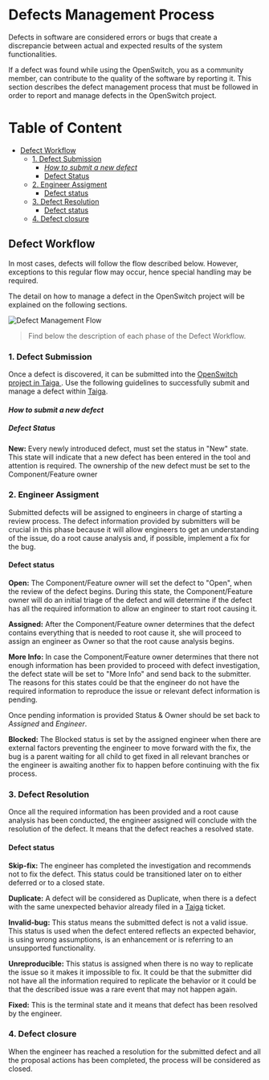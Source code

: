 
Defects Management Process
=======

Defects in software are considered errors or bugs that create a discrepancie between actual and expected results of the system functionalities.

If a defect was found while using the OpenSwitch, you as a community member, can contribute to the quality of the software by reporting it. This section describes the defect management process that must be followed in order to report and manage defects in the OpenSwitch project.

# Table of Content

- [Defect Workflow](#defect-workflow)
  - [1. Defect Submission](#1-defect-submission)
    - [*How to submit a new defect*](#how-to-submit-a-new-defect)
    - [Defect Status](#defect-status)
  - [2. Engineer Assigment](#2-engineer-assigment)
    - [Defect status](#defect-status)
  - [3. Defect Resolution](#3-defect-resolution)
      - [Defect status](#defect-status)
  - [4. Defect closure](#4-defect-closure)


## Defect Workflow

In most cases, defects will follow the flow described below. However, exceptions to this regular flow may occur, hence special handling may be required.

The detail on how to manage a defect in the OpenSwitch project will be explained on the following sections.

![Defect Management Flow](https://lh3.googleusercontent.com/-DYjRh0qJUoM/VgRZgOR1kXI/AAAAAAAAAL8/zTaAb404-uQ/s0/defect-workflow.jpg "defect-workflow.jpg")

> Find below the description of each phase of the Defect Workflow.

### 1. Defect Submission

Once a defect is discovered, it can be submitted into the [OpenSwitch project in Taiga ](https://tree.taiga.io/project/openswitch/issues?page=1).
Use the following guidelines to successfully submit and manage a defect within [Taiga](https://tree.taiga.io/project/openswitch/issues?page=1).

#### *How to submit a new defect*


##### Defect Status

**New:** Every newly introduced defect, must set the status in "New" state. This state will indicate that a new defect has been entered in the tool and attention is required. The ownership of the new defect must be set to the Component/Feature owner

### 2. Engineer Assigment

Submitted defects will be assigned to engineers in charge of starting a review process.
The defect information provided by submitters will be crucial in this phase because it will allow engineers to get an understanding of the issue, do a root cause analysis and, if possible, implement a fix for the bug.

#### Defect status

**Open:** The Component/Feature owner will set the defect to "Open", when the review of the defect begins. During this state, the Component/Feature owner will do an initial triage of the defect and will determine if the defect has all the required information to allow an engineer to start root causing it.

**Assigned:** After the Component/Feature owner determines that the defect contains everything that is needed to root cause it, she will proceed to assign an engineer as Owner so that the root cause analysis begins.

**More Info:** In case the Component/Feature owner determines that there not enough information has been provided to proceed with defect investigation, the defect state will be set to "More Info" and send back to the submitter. The reasons for this states could be that the engineer do not have the required information to reproduce the issue or relevant defect information is pending.  

Once pending information is provided Status & Owner should be set back to *Assigned* and *Engineer*.  

**Blocked:** The Blocked status is set by the assigned engineer when there are external factors preventing the engineer to move forward with the fix, the bug is a parent waiting for all child to get fixed in all relevant branches or the engineer is awaiting another fix to happen before continuing with the fix process.


### 3. Defect Resolution

Once all the required information has been provided and a root cause analysis has been conducted, the engineer assigned will conclude with the resolution of the defect. It means that the defect reaches a resolved state.

#### Defect status

**Skip-fix:** The engineer has completed the investigation and recommends not to fix the defect.  This status could be transitioned later on to either deferred or to a closed state.

**Duplicate:** A defect will be considered as Duplicate, when there is a defect with the same unexpected behavior already filed in a [Taiga](https://tree.taiga.io/project/openswitch/issues?page=1) ticket.

**Invalid-bug:** This status means the submitted defect is not a valid issue. This status is used when the defect entered reflects an expected behavior, is using wrong assumptions, is an enhancement or is referring to an unsupported functionality.

**Unreproducible:** This status is assigned when there is no way to replicate the issue so it makes it impossible to fix. It could be that the submitter did not have all the information required to replicate the behavior or it could be that the described issue was a rare event that may not happen again.

**Fixed:** This is the terminal state and it means that defect has been resolved by the engineer.

### 4. Defect closure

When the engineer has reached a resolution for the submitted defect and all the proposal actions has been completed, the process will be considered as closed.
